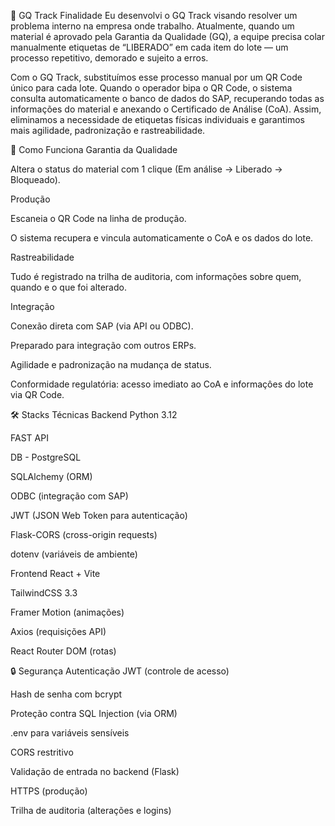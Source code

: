 🎯 GQ Track
Finalidade
Eu desenvolvi o GQ Track visando resolver um problema interno na empresa onde trabalho.
Atualmente, quando um material é aprovado pela Garantia da Qualidade (GQ), a equipe precisa colar manualmente etiquetas de “LIBERADO” em cada item do lote — um processo repetitivo, demorado e sujeito a erros.

Com o GQ Track, substituímos esse processo manual por um QR Code único para cada lote.
Quando o operador bipa o QR Code, o sistema consulta automaticamente o banco de dados do SAP, recuperando todas as informações do material e anexando o Certificado de Análise (CoA).
Assim, eliminamos a necessidade de etiquetas físicas individuais e garantimos mais agilidade, padronização e rastreabilidade.

🚀 Como Funciona
Garantia da Qualidade

Altera o status do material com 1 clique (Em análise → Liberado → Bloqueado).

Produção

Escaneia o QR Code na linha de produção.

O sistema recupera e vincula automaticamente o CoA e os dados do lote.

Rastreabilidade

Tudo é registrado na trilha de auditoria, com informações sobre quem, quando e o que foi alterado.

Integração

Conexão direta com SAP (via API ou ODBC).

Preparado para integração com outros ERPs.

Agilidade e padronização na mudança de status.

Conformidade regulatória: acesso imediato ao CoA e informaçôes do lote via QR Code.

🛠 Stacks Técnicas
Backend
Python 3.12

FAST API

 DB - PostgreSQL 

SQLAlchemy (ORM)

ODBC (integração com SAP)

JWT (JSON Web Token para autenticação)

Flask-CORS (cross-origin requests)

dotenv (variáveis de ambiente)

Frontend
React + Vite

TailwindCSS 3.3

Framer Motion (animações)

Axios (requisições API)

React Router DOM (rotas)

🔒 Segurança
Autenticação JWT (controle de acesso)

Hash de senha com bcrypt

Proteção contra SQL Injection (via ORM)

.env para variáveis sensíveis

CORS restritivo

Validação de entrada no backend (Flask)

HTTPS (produção)

Trilha de auditoria (alterações e logins)

